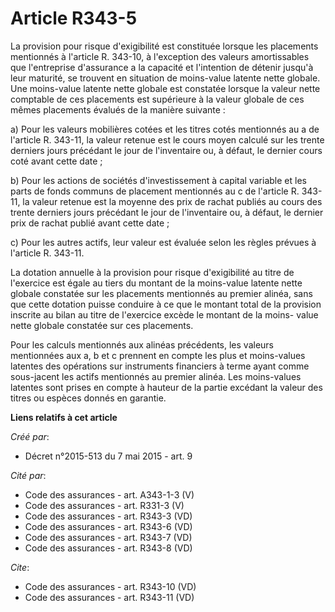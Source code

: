 # Article R343-5

La provision pour risque d'exigibilité est constituée lorsque les placements mentionnés à l'article R. 343-10, à l'exception
des valeurs amortissables que l'entreprise d'assurance a la capacité et l'intention de détenir jusqu'à leur maturité, se
trouvent en situation de moins-value latente nette globale. Une moins-value latente nette globale est constatée lorsque la
valeur nette comptable de ces placements est supérieure à la valeur globale de ces mêmes placements évalués de la manière
suivante : 

a) Pour les valeurs mobilières cotées et les titres cotés mentionnés au a de l'article R. 343-11, la valeur retenue est le
cours moyen calculé sur les trente derniers jours précédant le jour de l'inventaire ou, à défaut, le dernier cours coté avant
cette date ; 

b) Pour les actions de sociétés d'investissement à capital variable et les parts de fonds communs de placement mentionnés au
c de l'article R. 343-11, la valeur retenue est la moyenne des prix de rachat publiés au cours des trente derniers jours
précédant le jour de l'inventaire ou, à défaut, le dernier prix de rachat publié avant cette date ; 

c) Pour les autres actifs, leur valeur est évaluée selon les règles prévues à l'article R. 343-11. 

La dotation annuelle à la provision pour risque d'exigibilité au titre de l'exercice est égale au tiers du montant de la
moins-value latente nette globale constatée sur les placements mentionnés au premier alinéa, sans que cette dotation puisse
conduire à ce que le montant total de la provision inscrite au bilan au titre de l'exercice excède le montant de la moins-
value nette globale constatée sur ces placements. 

Pour les calculs mentionnés aux alinéas précédents, les valeurs mentionnées aux a, b et c prennent en compte les plus et
moins-values latentes des opérations sur instruments financiers à terme ayant comme sous-jacent les actifs mentionnés au
premier alinéa. Les moins-values latentes sont prises en compte à hauteur de la partie excédant la valeur des titres ou
espèces donnés en garantie.

**Liens relatifs à cet article**

_Créé par_:

  - Décret n°2015-513 du 7 mai 2015 - art. 9

_Cité par_:

  - Code des assurances - art. A343-1-3 (V)
  - Code des assurances - art. R331-3 (V)
  - Code des assurances - art. R343-3 (VD)
  - Code des assurances - art. R343-6 (VD)
  - Code des assurances - art. R343-7 (VD)
  - Code des assurances - art. R343-8 (VD)

_Cite_:

  - Code des assurances - art. R343-10 (VD)
  - Code des assurances - art. R343-11 (VD)
